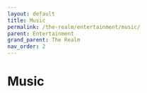 ```yaml
---
layout: default
title: Music
permalink: /the-realm/entertainment/music/
parent: Entertainment
grand_parent: The Realm
nav_order: 2
---
```


# Music
